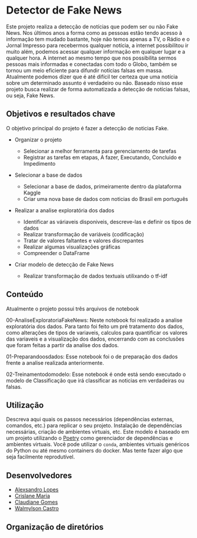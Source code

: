 # Detector de Fake News

Este projeto realiza a detecção de notícias que podem ser ou não Fake News. Nos últimos anos a forma como as pessoas estão tendo acesso à informação tem mudado bastante, hoje não temos apenas a TV, o Rádio e o Jornal Impresso para recebermos qualquer notícia, a internet possibilitou ir muito além, podemos acessar qualquer informação em qualquer lugar e a qualquer hora. A internet ao mesmo tempo que nos possibilita sermos pessoas mais informadas e conectadas com todo o Globo, também se tornou um meio eficiente para difundir notícias falsas em massa. Atualmente podemos dizer que é até difícil ter certeza que uma notícia sobre um determinado assunto é verdadeiro ou não. Baseado nisso esse projeto busca realizar de forma automatizada a detecção de notícias falsas, ou seja, Fake News.

## Objetivos e resultados chave

O objetivo principal do projeto é fazer a detecção de noticias Fake.

- Organizar o projeto
  - Selecionar a melhor ferramenta para gerenciamento de tarefas
  - Registrar as tarefas em etapas, A fazer, Executando, Concluido e Impedimento

- Selecionar a base de dados
  - Selecionar a base de dados, primeiramente dentro da plataforma Kaggle
  - Criar uma nova base de dados com noticias do Brasil em português
 
- Realizar a analise exploratória dos dados
  - Identificar as váriaveis disponiveis, descreve-las e definir os tipos de dados
  - Realizar transformação de variáveis (codificação)
  - Tratar de valores faltantes e valores discrepantes
  - Realizar algumas visualizações gráficas
  - Compreender o DataFrame

- Criar modelo de detecção de Fake News
  - Realizar transformação de dados textuais utilixando o tf-idf
  

## Conteúdo

Atualmente o projeto possui três arquivos de notebook

00-AnaliseExploratoriaFakeNews: Neste notebook foi realizado a analise exploratória dos dados. Para tanto foi feito um pré tratamento dos dados, como alterações de tipos de variaveis, calculos para quantificar os valores das variaveis e a visualização dos dados, encerrando com as conclusões que foram feitas a partir da analise dos dados.

01-Preparandoosdados: Esse notebook foi o de preparação dos dados frente a analise realizada anteriormente.

02-Treinamentodomodelo: Esse notebook é onde está sendo executado o modelo de Classificação que irá classificar as noticias em verdadeiras ou falsas.


## Utilização

Descreva aqui quais os passos necessários (dependências externas, comandos, etc.) para replicar o seu projeto. Instalação de dependências necessárias, criação de ambientes virtuais, etc. Este modelo é baseado em um projeto utilizando o [Poetry](https://python-poetry.org/) como gerenciador de dependências e ambientes virtuais. Você pode utilizar o `conda`, ambientes virtuais genéricos do Python ou até mesmo containers do docker. Mas tente fazer algo que seja facilmente reprodutível.

## Desenvolvedores
 - [Alexsandro Lopes](http://github.com/contribuidor_1)
 - [Crislane Maria](http://github.com/contribuidor_2)
 - [Claudiane Gomes](https://github.com/ClaudianeGomes0409)
 - [Walmylson Castro]()

## Organização de diretórios

